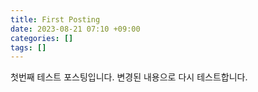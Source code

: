 ```yaml
---
title: First Posting
date: 2023-08-21 07:10 +09:00
categories: []
tags: []
---
```



첫번째 테스트 포스팅입니다. 
변경된 내용으로 다시 테스트합니다. 
